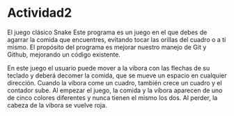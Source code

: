 # Actividad2
 El juego clásico Snake
Este programa es un juego en el que debes de agarrar la comida que encuentres, evitando tocar las orillas del cuadro o a ti mismo. El propósito del programa es mejorar nuestro manejo de Git y Github, mejorando un código existente.

En este juego el usuario puede mover a la víbora con las flechas de su teclado y deberá decomer la comida, que se mueve un espacio en cualquier dirección. Cuando la víbora come un cuadro, también crece un cuadro y el contador sube. Al empezar el juego, la comida y la víbora aparecen de uno de cinco colores diferentes y nunca tienen el mismo los dos. Al perder, la cabeza de la víbora se vuelve roja.

